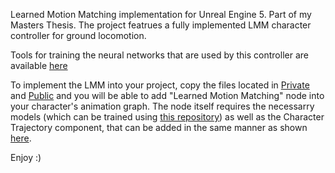Learned Motion Matching implementation for Unreal Engine 5. Part of my Masters Thesis.
The project featrues a fully implemented LMM character controller for ground locomotion.

Tools for training the neural networks that are used by this controller are available [here](https://github.com/E1P3/Learned_Motion_Matching_Training)

To implement the LMM into your project, copy the files located in [Private](https://github.com/E1P3/Learned_Motion_Matching_UE5/tree/main/Source/Testing/Private) and [Public](https://github.com/E1P3/Learned_Motion_Matching_UE5/tree/main/Source/Testing/Private) and you will be able to add "Learned Motion Matching" node into your character's animation graph. The node itself requires the necessarry models (which can be trained using [this repository](https://github.com/E1P3/Learned_Motion_Matching_Training)) as well as the Character Trajectory component, that can be added in the same manner as shown [here](https://www.youtube.com/watch?v=L2Q8C99uYuE). 

Enjoy :)
